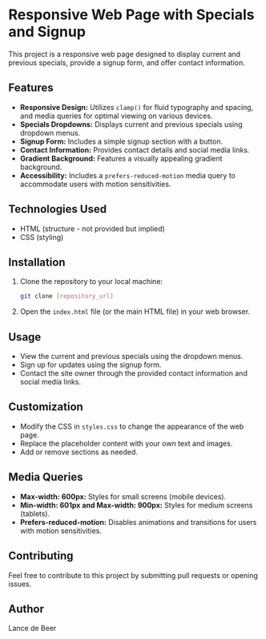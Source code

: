 # Responsive Web Page with Specials and Signup

This project is a responsive web page designed to display current and previous specials, provide a signup form, and offer contact information.

## Features

-   **Responsive Design:** Utilizes `clamp()` for fluid typography and spacing, and media queries for optimal viewing on various devices.
-   **Specials Dropdowns:** Displays current and previous specials using dropdown menus.
-   **Signup Form:** Includes a simple signup section with a button.
-   **Contact Information:** Provides contact details and social media links.
-   **Gradient Background:** Features a visually appealing gradient background.
-   **Accessibility:** Includes a `prefers-reduced-motion` media query to accommodate users with motion sensitivities.

## Technologies Used

-   HTML (structure - not provided but implied)
-   CSS (styling)

## Installation

1.  Clone the repository to your local machine:

    ```bash
    git clone [repository_url]
    ```

2.  Open the `index.html` file (or the main HTML file) in your web browser.

## Usage

-   View the current and previous specials using the dropdown menus.
-   Sign up for updates using the signup form.
-   Contact the site owner through the provided contact information and social media links.

## Customization

-   Modify the CSS in `styles.css` to change the appearance of the web page.
-   Replace the placeholder content with your own text and images.
-   Add or remove sections as needed.

## Media Queries

-   **Max-width: 600px:** Styles for small screens (mobile devices).
-   **Min-width: 601px and Max-width: 900px:** Styles for medium screens (tablets).
-   **Prefers-reduced-motion:** Disables animations and transitions for users with motion sensitivities.

## Contributing

Feel free to contribute to this project by submitting pull requests or opening issues.

## Author

Lance de Beer
